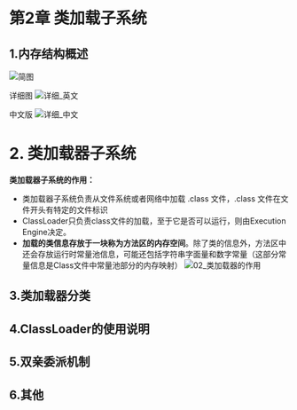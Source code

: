 # 第2章 类加载子系统
## 1.内存结构概述
![简图](https://raw.githubusercontent.com/Anlieh/PicBucket/master/202210161943803.png)

详细图
![详细_英文](https://raw.githubusercontent.com/Anlieh/PicBucket/master/202210161942461.png)

中文版
![详细_中文](https://raw.githubusercontent.com/Anlieh/PicBucket/master/202210161944508.png)

# 2. 类加载器子系统
**类加载器子系统的作用：**
- 类加载器子系统负责从文件系统或者网络中加载 .class 文件，.class 文件在文件开头有特定的文件标识
- ClassLoader只负责class文件的加载，至于它是否可以运行，则由Execution Engine决定。
- **加载的类信息存放于一块称为方法区的内存空间**。除了类的信息外，方法区中还会存放运行时常量池信息，可能还包括字符串字面量和数字常量（这部分常量信息是Class文件中常量池部分的内存映射）
![02_类加载器的作用](https://ypic.oss-cn-hangzhou.aliyuncs.com/20221018140320.png)


## 3.类加载器分类




## 4.ClassLoader的使用说明



## 5.双亲委派机制


## 6.其他

